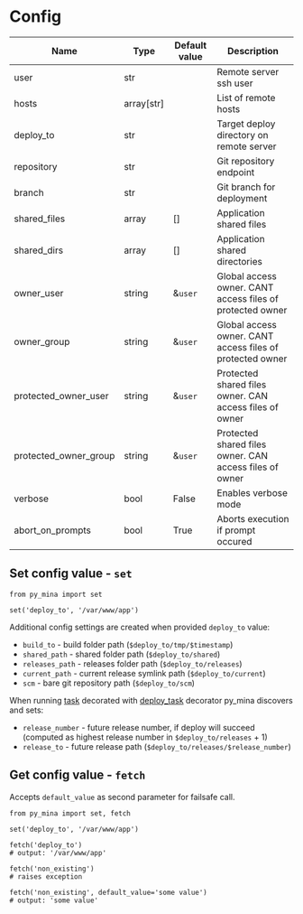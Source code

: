 # Config

| Name | Type | Default value | Description |
|-|-|-|-|
| user | str | | Remote server ssh user |
| hosts | array[str] | | List of remote hosts |
| deploy_to | str | | Target deploy directory on remote server |
| repository | str | | Git repository endpoint |
| branch | str | | Git branch for deployment |
| shared_files | array | [] | Application shared files |
| shared_dirs | array | [] | Application shared directories |
| owner_user | string | &`user` | Global access owner. CANT access files of protected owner |
| owner_group | string | &`user` | Global access owner. CANT access files of protected owner |
| protected_owner_user | string | &`user` | Protected shared files owner. CAN access files of owner |
| protected_owner_group | string | &`user` | Protected shared files owner. CAN access files of owner |
| verbose | bool | False | Enables verbose mode |
| abort_on_prompts | bool | True | Aborts execution if prompt occured |

## Set config value - `set`

```
from py_mina import set

set('deploy_to', '/var/www/app')
```

Additional config settings are created when provided `deploy_to` value:

* `build_to` - build folder path (`$deploy_to/tmp/$timestamp`)
* `shared_path` - shared folder path (`$deploy_to/shared`)
* `releases_path` - releases folder path (`$deploy_to/releases`)
* `current_path` - current release symlink path (`$deploy_to/current`)
* `scm` - bare git repository path (`$deploy_to/scm`)

When running [task](tasks.md) decorated with [deploy_task](decorators.md#deploy_task) decorator py_mina
discovers and sets:

* `release_number` - future release number, if deploy will succeed (computed as highest release number in `$deploy_to/releases` + 1)
* `release_to` - future release path (`$deploy_to/releases/$release_number`)


## Get config value - `fetch`

Accepts `default_value` as second parameter for failsafe call.

```
from py_mina import set, fetch

set('deploy_to', '/var/www/app')

fetch('deploy_to') 
# output: '/var/www/app'

fetch('non_existing')
# raises exception

fetch('non_existing', default_value='some value')
# output: 'some value'
```
